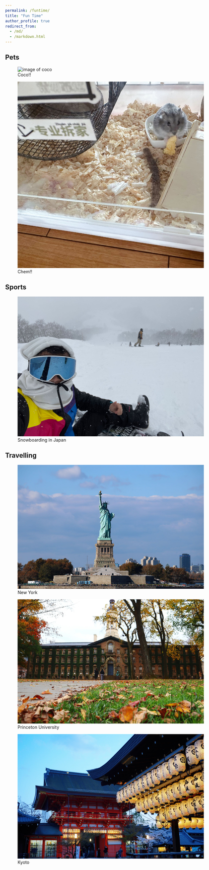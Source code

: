 ```yaml
---
permalink: /funtime/
title: "Fun Time"
author_profile: true
redirect_from: 
  - /md/
  - /markdown.html
---
```


## Pets

<figure style="width: 600px">
  <img src="/images/coco.jpg" alt="image of coco">
  <figcaption class="figure-caption text-center">Coco!!</figcaption>
</figure>

<figure style="width: 600px">
  <img src="/images/chem.jpg" alt="image of chem">
  <figcaption class="figure-caption text-center">Chem!!</figcaption>
</figure>

## Sports

<figure style="width: 600px">
  <img src="/images/snowboard.jpg" alt="snowboard">
  <figcaption class="figure-caption text-center">Snowboarding in Japan</figcaption>
</figure>

## Travelling

<figure style="width: 600px">
  <img src="/images/new_york.jpg" alt="new york">
  <figcaption class="figure-caption text-center">New York</figcaption>
</figure>

<figure style="width: 600px">
  <img src="/images/princeton.jpg" alt="princeton">
  <figcaption class="figure-caption text-center">Princeton University</figcaption>
</figure>

<figure style="width: 600px">
  <img src="/images/kyoto.jpg" alt="kyoto">
  <figcaption class="figure-caption text-center">Kyoto</figcaption>
</figure>